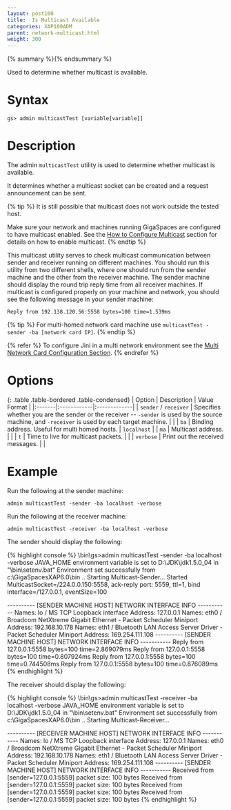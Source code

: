 ```yaml
---
layout: post100
title:  Is Multicast Available
categories: XAP100ADM
parent: network-multicast.html
weight: 300
---
```


{% summary %}{% endsummary %}

Used to determine whether multicast is available.

# Syntax

    gs> admin multicastTest [variable[variable]]

# Description

The admin `multicastTest` utility is used to determine whether multicast is available.

It determines whether a multicast socket can be created and a request announcement can be sent.

{% tip %}
It is still possible that multicast does not work outside the tested host.

Make sure your network and machines running GigaSpaces are configured to have multicast enabled.
See the [How to Configure Multicast](./network-multicast.html) section for details on how to enable multicast.
{% endtip %}

This multicast utility serves to check multicast communication between sender and receiver running on different machines. You should run this utility from two different shells, where one should run from the sender machine and the other from the receiver machine. The sender machine should display the round trip reply time from all receiver machines. If multicast is configured properly on your machine and network, you should see the following message in your sender machine:

    Reply from 192.138.120.56:5558 bytes=100 time=1.539ms

{% tip %}
For multi-homed network card machine use `multicastTest -sender -ba [network card IP]`.
{% endtip %}

{% refer %}
To configure Jini in a multi network environment see the [Multi Network Card Configuration Section](./network-multi-nic.html).
{% endrefer %}

# Options

{: .table .table-bordered .table-condensed}
| Option | Description | Value Format |
|:-------|:------------|:-------------|
| `sender` / `receiver` | Specifies whether you are the sender or the receiver -- `-sender` is used by the source machine, and `-receiver` is used by each target machine. | |
| `ba` | Binding address. Useful for multi homed hosts. | `localhost` |
| `ma` | Multicast address. | |
| `t` | Time to live for multicast packets. | |
| `verbose` | Print out the received messages. | |

# Example

Run the following at the sender machine:

    admin multicastTest -sender -ba localhost -verbose

Run the following at the receiver machine:

    admin multicastTest -receiver -ba localhost -verbose

The sender should display the following:

{% highlight console %}
<GigaSpaces Root>\bin\gs>admin multicastTest -sender -ba localhost  -verbose
JAVA_HOME environment variable is set to D:\JDK\jdk1.5.0_04 in "<GigaSpaces Root>\bin\setenv.bat"
Environment set successfully from c:\GigaSpacesXAP6.0\bin
  ..
Starting Multicast-Sender...
Started MulticastSocket=/224.0.0.150:5558, ack-reply port: 5559, ttl=1, bind interface=/127.0.0.1, eventSize=100

---------- [SENDER MACHINE HOST] NETWORK INTERFACE INFO -----------
Names: lo / MS TCP Loopback interface
        Address: 127.0.0.1
Names: eth0 / Broadcom NetXtreme Gigabit Ethernet - Packet Scheduler Miniport
        Address: 192.168.10.178
Names: eth1 / Bluetooth LAN Access Server Driver - Packet Scheduler Miniport
        Address: 169.254.111.108
---------- [SENDER MACHINE HOST] NETWORK INTERFACE INFO -----------
Reply from 127.0.0.1:5558 bytes=100 time=2.869079ms
Reply from 127.0.0.1:5558 bytes=100 time=0.807924ms
Reply from 127.0.0.1:5558 bytes=100 time=0.744508ms
Reply from 127.0.0.1:5558 bytes=100 time=0.876089ms
{% endhighlight %}

The receiver should display the following:

{% highlight console %}
<GigaSpaces Root>\bin\gs>admin multicastTest -receiver -ba localhost  -verbose
JAVA_HOME environment variable is set to D:\JDK\jdk1.5.0_04 in "<GigaSpaces Root>\bin\setenv.bat"
Environment set successfully from c:\GigaSpacesXAP6.0\bin
  ..
Starting Multicast-Receiver...

---------- [RECEIVER MACHINE HOST] NETWORK INTERFACE INFO -----------
Names: lo / MS TCP Loopback interface
        Address: 127.0.0.1
Names: eth0 / Broadcom NetXtreme Gigabit Ethernet - Packet Scheduler Miniport
        Address: 192.168.10.178
Names: eth1 / Bluetooth LAN Access Server Driver - Packet Scheduler Miniport
        Address: 169.254.111.108
---------- [SENDER MACHINE HOST] NETWORK INTERFACE INFO -----------
Received from [sender=127.0.0.1:5559] packet size: 100 bytes
Received from [sender=127.0.0.1:5559] packet size: 100 bytes
Received from [sender=127.0.0.1:5559] packet size: 100 bytes
Received from [sender=127.0.0.1:5559] packet size: 100 bytes
{% endhighlight %}
